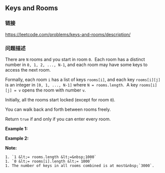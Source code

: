 ## Keys and Rooms  
### 链接  
https://leetcode.com/problems/keys-and-rooms/description/  
### 问题描述
There are `N` rooms and you start in room `0`.&nbsp; Each room has a distinct number in `0, 1, 2, ..., N-1`, and each room may have&nbsp;some keys to access the next room.&nbsp;

Formally, each room `i`&nbsp;has a list of keys `rooms[i]`, and each key `rooms[i][j]` is an integer in `[0, 1, ..., N-1]` where `N = rooms.length`.&nbsp; A key `rooms[i][j] = v`&nbsp;opens the room with number `v`.

Initially, all the rooms start locked (except for room `0`).&nbsp;

You can walk back and forth between rooms freely.

Return `true`&nbsp;if and only if you can enter&nbsp;every room.


**Example 1:**

**Example 2:**

**Note:**

	1. `1 &lt;= rooms.length &lt;=&nbsp;1000`
	1. `0 &lt;= rooms[i].length &lt;= 1000`
	1. The number of keys in all rooms combined is at most&nbsp;`3000`.
